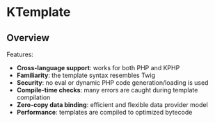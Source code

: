 # KTemplate

## Overview

Features:

* **Cross-language support**: works for both PHP and KPHP
* **Familiarity**: the template syntax resembles Twig
* **Security**: no eval or dynamic PHP code generation/loading is used
* **Compile-time checks**: many errors are caught during template compilation
* **Zero-copy data binding**: efficient and flexible data provider model
* **Performance**: templates are compiled to optimized bytecode
